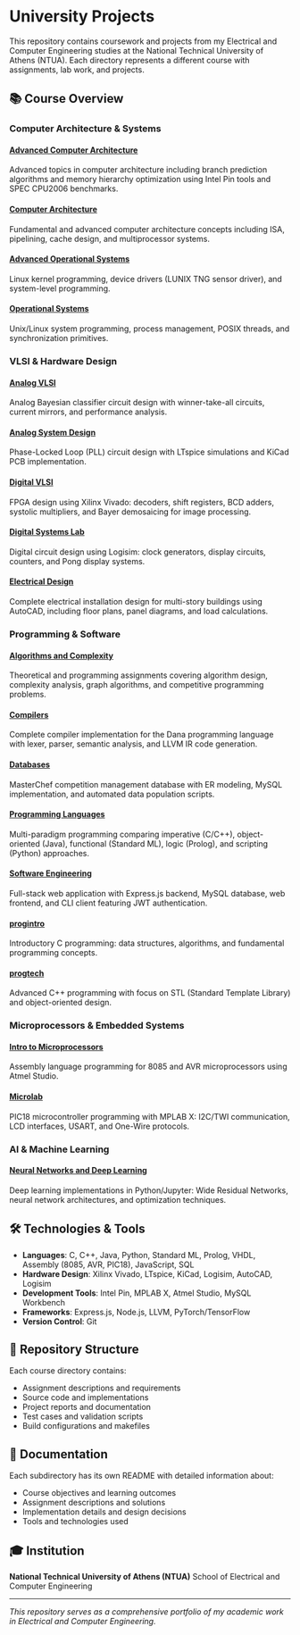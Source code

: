 # University Projects

This repository contains coursework and projects from my Electrical and Computer Engineering studies at the National Technical University of Athens (NTUA). Each directory represents a different course with assignments, lab work, and projects.

## 📚 Course Overview

### Computer Architecture & Systems

#### [Advanced Computer Architecture](Advanced%20Computer%20Architecture/)

Advanced topics in computer architecture including branch prediction algorithms and memory hierarchy optimization using Intel Pin tools and SPEC CPU2006 benchmarks.

#### [Computer Architecture](Computer%20Architecture/)

Fundamental and advanced computer architecture concepts including ISA, pipelining, cache design, and multiprocessor systems.

#### [Advanced Operational Systems](Advanced%20Operational%20Systems/)

Linux kernel programming, device drivers (LUNIX TNG sensor driver), and system-level programming.

#### [Operational Systems](Operational%20Systems/)

Unix/Linux system programming, process management, POSIX threads, and synchronization primitives.

### VLSI & Hardware Design

#### [Analog VLSI](Analog%20VLSI/)

Analog Bayesian classifier circuit design with winner-take-all circuits, current mirrors, and performance analysis.

#### [Analog System Design](Analog%20System%20Design/)

Phase-Locked Loop (PLL) circuit design with LTspice simulations and KiCad PCB implementation.

#### [Digital VLSI](Digital%20VLSI/)

FPGA design using Xilinx Vivado: decoders, shift registers, BCD adders, systolic multipliers, and Bayer demosaicing for image processing.

#### [Digital Systems Lab](Digital%20Systems%20Lab/)

Digital circuit design using Logisim: clock generators, display circuits, counters, and Pong display systems.

#### [Electrical Design](Electrical%20Design/)

Complete electrical installation design for multi-story buildings using AutoCAD, including floor plans, panel diagrams, and load calculations.

### Programming & Software

#### [Algorithms and Complexity](Algorithms%20and%20Complexity/)

Theoretical and programming assignments covering algorithm design, complexity analysis, graph algorithms, and competitive programming problems.

#### [Compilers](Compilers/)

Complete compiler implementation for the Dana programming language with lexer, parser, semantic analysis, and LLVM IR code generation.

#### [Databases](Databases/)

MasterChef competition management database with ER modeling, MySQL implementation, and automated data population scripts.

#### [Programming Languages](Programming%20Languages/)

Multi-paradigm programming comparing imperative (C/C++), object-oriented (Java), functional (Standard ML), logic (Prolog), and scripting (Python) approaches.

#### [Software Engineering](Software%20Engineering/)

Full-stack web application with Express.js backend, MySQL database, web frontend, and CLI client featuring JWT authentication.

#### [progintro](progintro/)

Introductory C programming: data structures, algorithms, and fundamental programming concepts.

#### [progtech](progtech/)

Advanced C++ programming with focus on STL (Standard Template Library) and object-oriented design.

### Microprocessors & Embedded Systems

#### [Intro to Microprocessors](Intro%20to%20Microprocessors/)

Assembly language programming for 8085 and AVR microprocessors using Atmel Studio.

#### [Microlab](Microlab/)

PIC18 microcontroller programming with MPLAB X: I2C/TWI communication, LCD interfaces, USART, and One-Wire protocols.

### AI & Machine Learning

#### [Neural Networks and Deep Learning](Neural%20Networks%20and%20Deep%20Learning/)

Deep learning implementations in Python/Jupyter: Wide Residual Networks, neural network architectures, and optimization techniques.

## 🛠️ Technologies & Tools

- **Languages**: C, C++, Java, Python, Standard ML, Prolog, VHDL, Assembly (8085, AVR, PIC18), JavaScript, SQL
- **Hardware Design**: Xilinx Vivado, LTspice, KiCad, Logisim, AutoCAD, Logisim
- **Development Tools**: Intel Pin, MPLAB X, Atmel Studio, MySQL Workbench
- **Frameworks**: Express.js, Node.js, LLVM, PyTorch/TensorFlow
- **Version Control**: Git

## 📁 Repository Structure

Each course directory contains:

- Assignment descriptions and requirements
- Source code and implementations
- Project reports and documentation
- Test cases and validation scripts
- Build configurations and makefiles

## 📖 Documentation

Each subdirectory has its own README with detailed information about:

- Course objectives and learning outcomes
- Assignment descriptions and solutions
- Implementation details and design decisions
- Tools and technologies used

## 🎓 Institution

**National Technical University of Athens (NTUA)**
School of Electrical and Computer Engineering

---

*This repository serves as a comprehensive portfolio of my academic work in Electrical and Computer Engineering.*
